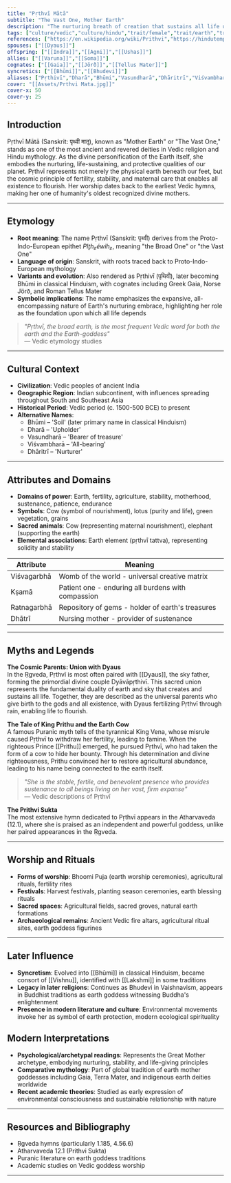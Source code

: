 ```yaml
---
title: "Pṛthvī Mātā"
subtitle: "The Vast One, Mother Earth"
description: "The nurturing breath of creation that sustains all life upon her boundless expanse"
tags: ["culture/vedic","culture/hindu","trait/female","trait/earth","trait/mother","trait/fertility","trait/stability","trait/nurturing","trait/agriculture","element/earth"]
references: ["https://en.wikipedia.org/wiki/Prithvi","https://hindutempletalk.org/2024/05/28/prithvi-the-earth-goddess-in-hinduism/","https://theindosphere.com/religion/prithvi-the-hindu-earth-goddess/"]
spouses: ["[[Dyaus]]"]
offspring: ["[[Indra]]","[[Agni]]","[[Ushas]]"]
allies: ["[[Varuna]]","[[Soma]]"]
cognates: ["[[Gaia]]","[[Jörð]]","[[Tellus Mater]]"]
syncretics: ["[[Bhūmi]]","[[Bhudevi]]"]
aliases: ["Pṛthivī","Dharā","Bhūmi","Vasundharā","Dhāritrī","Viśvambharā","Mother Earth","The Vast One"]
cover: "[[Assets/Prthvi Mata.jpg]]"
cover-x: 50
cover-y: 25
---
```

## Introduction

Pṛthvī Mātā (Sanskrit: पृथ्वी मातृ), known as "Mother Earth" or "The Vast One," stands as one of the most ancient and revered deities in Vedic religion and Hindu mythology. As the divine personification of the Earth itself, she embodies the nurturing, life-sustaining, and protective qualities of our planet. Pṛthvī represents not merely the physical earth beneath our feet, but the cosmic principle of fertility, stability, and maternal care that enables all existence to flourish. Her worship dates back to the earliest Vedic hymns, making her one of humanity's oldest recognized divine mothers.

---

## Etymology

- **Root meaning**: The name Pṛthvī (Sanskrit: पृथ्वी) derives from the Proto-Indo-European epithet *Plt̥h₂éwih₂*, meaning "the Broad One" or "the Vast One"
- **Language of origin**: Sanskrit, with roots traced back to Proto-Indo-European mythology
- **Variants and evolution**: Also rendered as Pṛthivī (पृथिवी), later becoming Bhūmi in classical Hinduism, with cognates including Greek Gaia, Norse Jörð, and Roman Tellus Mater
- **Symbolic implications**: The name emphasizes the expansive, all-encompassing nature of Earth's nurturing embrace, highlighting her role as the foundation upon which all life depends

> _"Pṛthvī, the broad earth, is the most frequent Vedic word for both the earth and the Earth-goddess"_  
> — Vedic etymology studies

---

## Cultural Context

- **Civilization**: Vedic peoples of ancient India
- **Geographic Region**: Indian subcontinent, with influences spreading throughout South and Southeast Asia
- **Historical Period**: Vedic period (c. 1500-500 BCE) to present
- **Alternative Names**: 
  - Bhūmi – 'Soil' (later primary name in classical Hinduism)
  - Dharā – 'Upholder'
  - Vasundharā – 'Bearer of treasure'
  - Viśvambharā – 'All-bearing'
  - Dhāritrī – 'Nurturer'

---

## Attributes and Domains

- **Domains of power**: Earth, fertility, agriculture, stability, motherhood, sustenance, patience, endurance
- **Symbols**: Cow (symbol of nourishment), lotus (purity and life), green vegetation, grains
- **Sacred animals**: Cow (representing maternal nourishment), elephant (supporting the earth)
- **Elemental associations**: Earth element (pṛthvī tattva), representing solidity and stability

| Attribute | Meaning |
|-----------|----------|
| Viśvagarbhā | Womb of the world - universal creative matrix |
| Kṣamā | Patient one - enduring all burdens with compassion |
| Ratnagarbhā | Repository of gems - holder of earth's treasures |
| Dhātrī | Nursing mother - provider of sustenance |

---

## Myths and Legends

**The Cosmic Parents: Union with Dyaus**  
In the Ṛgveda, Pṛthvī is most often paired with [[Dyaus]], the sky father, forming the primordial divine couple Dyāvāpṛthivī. This sacred union represents the fundamental duality of earth and sky that creates and sustains all life. Together, they are described as the universal parents who give birth to the gods and all existence, with Dyaus fertilizing Pṛthvī through rain, enabling life to flourish.

**The Tale of King Prithu and the Earth Cow**  
A famous Puranic myth tells of the tyrannical King Vena, whose misrule caused Pṛthvī to withdraw her fertility, leading to famine. When the righteous Prince [[Prithu]] emerged, he pursued Pṛthvī, who had taken the form of a cow to hide her bounty. Through his determination and divine righteousness, Prithu convinced her to restore agricultural abundance, leading to his name being connected to the earth itself.

> _"She is the stable, fertile, and benevolent presence who provides sustenance to all beings living on her vast, firm expanse"_  
> — Vedic descriptions of Pṛthvī

**The Prithvi Sukta**  
The most extensive hymn dedicated to Pṛthvī appears in the Atharvaveda (12.1), where she is praised as an independent and powerful goddess, unlike her paired appearances in the Ṛgveda.

---

## Worship and Rituals

- **Forms of worship**: Bhoomi Puja (earth worship ceremonies), agricultural rituals, fertility rites
- **Festivals**: Harvest festivals, planting season ceremonies, earth blessing rituals
- **Sacred spaces**: Agricultural fields, sacred groves, natural earth formations
- **Archaeological remains**: Ancient Vedic fire altars, agricultural ritual sites, earth goddess figurines

---

## Later Influence

- **Syncretism**: Evolved into [[Bhūmi]] in classical Hinduism, became consort of [[Vishnu]], identified with [[Lakshmi]] in some traditions
- **Legacy in later religions**: Continues as Bhudevi in Vaishnavism, appears in Buddhist traditions as earth goddess witnessing Buddha's enlightenment
- **Presence in modern literature and culture**: Environmental movements invoke her as symbol of earth protection, modern ecological spirituality

## Modern Interpretations

- **Psychological/archetypal readings**: Represents the Great Mother archetype, embodying nurturing, stability, and life-giving principles
- **Comparative mythology**: Part of global tradition of earth mother goddesses including Gaia, Terra Mater, and indigenous earth deities worldwide
- **Recent academic theories**: Studied as early expression of environmental consciousness and sustainable relationship with nature

---

## Resources and Bibliography

- Ṛgveda hymns (particularly 1.185, 4.56.6)
- Atharvaveda 12.1 (Prithvi Sukta)
- Puranic literature on earth goddess traditions
- Academic studies on Vedic goddess worship

---